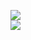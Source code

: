 [![](https://img.shields.io/badge/Made%20With-Github%20Spray-lightgrey.svg?style=for-the-badge&logo=github)](https://github.com/Annihil/github-spray#29678)  
[![](https://i.imgur.com/2DrTn0Z.gif)](https://github.com/Annihil/github-spray)